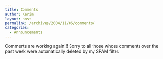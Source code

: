 ```yaml
---
title: Comments
author: Kerim
layout: post
permalink: /archives/2004/11/06/comments/
categories:
  - Announcements
---
```

Comments are working again!!! Sorry to all those whose comments over the past week were automatically deleted by my SPAM filter.

